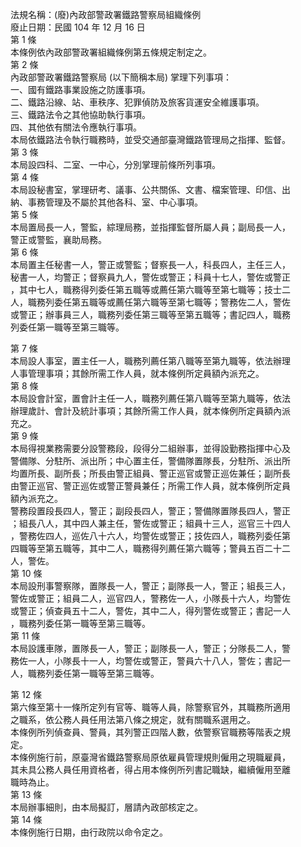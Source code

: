 法規名稱：(廢)內政部警政署鐵路警察局組織條例  
廢止日期：民國 104 年 12 月 16 日  
第 1 條  
本條例依內政部警政署組織條例第五條規定制定之。  
第 2 條  
內政部警政署鐵路警察局 (以下簡稱本局) 掌理下列事項：  
一、國有鐵路事業設施之防護事項。  
二、鐵路沿線、站、車秩序、犯罪偵防及旅客貨運安全維護事項。  
三、鐵路法令之其他協助執行事項。  
四、其他依有關法令應執行事項。  
本局依鐵路法令執行職務時，並受交通部臺灣鐵路管理局之指揮、監督。  
第 3 條  
本局設四科、二室、一中心，分別掌理前條所列事項。  
第 4 條  
本局設秘書室，掌理研考、議事、公共關係、文書、檔案管理、印信、出  
納、事務管理及不屬於其他各科、室、中心事項。  
第 5 條  
本局置局長一人，警監，綜理局務，並指揮監督所屬人員；副局長一人，  
警正或警監，襄助局務。  
第 6 條  
本局置主任秘書一人，警正或警監；督察長一人，科長四人，主任三人，  
秘書一人，均警正；督察員九人，警佐或警正；科員十七人，警佐或警正  
，其中七人，職務得列委任第五職等或薦任第六職等至第七職等；技士二  
人，職務列委任第五職等或薦任第六職等至第七職等；警務佐二人，警佐  
或警正；辦事員三人，職務列委任第三職等至第五職等；書記四人，職務  
列委任第一職等至第三職等。  


第 7 條  
本局設人事室，置主任一人，職務列薦任第八職等至第九職等，依法辦理  
人事管理事項；其餘所需工作人員，就本條例所定員額內派充之。  
第 8 條  
本局設會計室，置會計主任一人，職務列薦任第八職等至第九職等，依法  
辦理歲計、會計及統計事項；其餘所需工作人員，就本條例所定員額內派  
充之。  
第 9 條  
本局得視業務需要分設警務段，段得分二組辦事，並得設勤務指揮中心及  
警備隊、分駐所、派出所；中心置主任，警備隊置隊長，分駐所、派出所  
均置所長、副所長；所長由警正組員、警正巡官或警正巡佐兼任；副所長  
由警正巡官、警正巡佐或警正警員兼任；所需工作人員，就本條例所定員  
額內派充之。  
警務段置段長四人，警正；副段長四人，警正；警備隊置隊長四人，警正  
；組長八人，其中四人兼主任，警佐或警正；組員十三人，巡官三十四人  
，警務佐四人，巡佐八十六人，均警佐或警正；技佐四人，職務列委任第  
四職等至第五職等，其中二人，職務得列薦任第六職等；警員五百二十二  
人，警佐。  
第 10 條  
本局設刑事警察隊，置隊長一人，警正；副隊長一人，警正；組長三人，  
警佐或警正；組員二人，巡官四人，警務佐一人，小隊長十六人，均警佐  
或警正；偵查員五十二人，警佐，其中二人，得列警佐或警正；書記一人  
，職務列委任第一職等至第三職等。  
第 11 條  
本局設護車隊，置隊長一人，警正；副隊長一人，警正；分隊長二人，警  
務佐一人，小隊長十一人，均警佐或警正，警員六十八人，警佐；書記一  
人，職務列委任第一職等至第三職等。  


第 12 條  
第六條至第十一條所定列有官等、職等人員，除警察官外，其職務所適用  
之職系，依公務人員任用法第八條之規定，就有關職系選用之。  
本條例所列偵查員、警員，其列警正四階人數，依警察官職務等階表之規  
定。  
本條例施行前，原臺灣省鐵路警察局原依雇員管理規則僱用之現職雇員，  
其未具公務人員任用資格者，得占用本條例所列書記職缺，繼續僱用至離  
職時為止。  
第 13 條  
本局辦事細則，由本局擬訂，層請內政部核定之。  
第 14 條  
本條例施行日期，由行政院以命令定之。  


